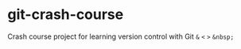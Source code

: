 # git-crash-course
Crash course project for learning version control with Git
```&```  ```<``` ```>``` 
`&nbsp;`
